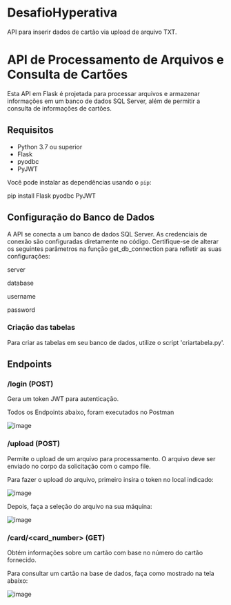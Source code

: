 # DesafioHyperativa
API para inserir dados de cartão via upload de arquivo TXT.

# API de Processamento de Arquivos e Consulta de Cartões

Esta API em Flask é projetada para processar arquivos e armazenar informações em um banco de dados SQL Server, além de permitir a consulta de informações de cartões.

## Requisitos

- Python 3.7 ou superior
- Flask
- pyodbc
- PyJWT

Você pode instalar as dependências usando o `pip`:

pip install Flask pyodbc PyJWT

## Configuração do Banco de Dados
A API se conecta a um banco de dados SQL Server. As credenciais de conexão são configuradas diretamente no código. Certifique-se de alterar os seguintes parâmetros na função get_db_connection para refletir as suas configurações:

server

database

username

password

### Criação das tabelas
Para criar as tabelas em seu banco de dados, utilize o script 'criartabela.py'.

## Endpoints

### /login (POST)
Gera um token JWT para autenticação.

Todos os Endpoints abaixo, foram executados no Postman

![image](https://github.com/user-attachments/assets/71c12f05-29c6-4c95-88dd-a8a3d62c9c93)

### /upload (POST)
Permite o upload de um arquivo para processamento. O arquivo deve ser enviado no corpo da solicitação com o campo file.

Para fazer o upload do arquivo, primeiro insira o token no local indicado:

![image](https://github.com/user-attachments/assets/3c0d8030-f5e3-4bd1-84eb-0d7cd19a4a89)

Depois, faça a seleção do arquivo na sua máquina:

![image](https://github.com/user-attachments/assets/344aad5a-e963-424b-8235-96657323e85e)

### /card/<card_number> (GET)
Obtém informações sobre um cartão com base no número do cartão fornecido.

Para consultar um cartão na base de dados, faça como mostrado na tela abaixo:

![image](https://github.com/user-attachments/assets/2331f668-27d5-4ec0-90a3-2a1b447f274c)





